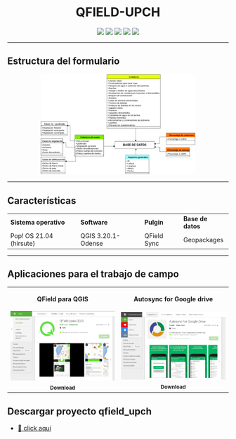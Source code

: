 <h1 align="center"><b>QFIELD-UPCH</b></h1>

<p align='center'>
 <a href="#"><img src = "	https://img.shields.io/badge/Android-3DDC84?style=for-the-badge&logo=android&logoColor=white"></a> <a href="https://twitter.com/imt_innovlab"><img src="https://img.shields.io/badge/Twitter-1DA1F2?style=for-the-badge&logo=twitter&logoColor=white"></a> <a href="https://qgis.org/es/site/index.html"><img src="https://img.shields.io/badge/qgis-3.20-%233BB300.svg?&style=for-the-badge&logo=qgis&logoColor=white"></a> <a href=""><img src="https://img.shields.io/badge/HealthInnovation-Lab-%23F7DF1E.svg?&style=for-the-badge&logo=my-cv&logoColor=white"></a> <a href="https://www.facebook.com/imt.innovlab"><img src="https://img.shields.io/badge/Facebook-1877F2?style=for-the-badge&logo=facebook&logoColor=white"></a>
</p>

-----

## **Estructura del formulario**

<a href="#"><p align="center"><img src="_img/qfield_db.png" width="70%"></p></a>

-----
## **Características**
<table class="default" align="center">
  <tr>
    <td><b>Sistema operativo</b></td>
    <td><b>Software</b></td>
    <td><b>Pulgin</b></td>
    <td><b>Base de datos</b></td>
  </tr>
  <tr>
    <td>Pop! OS 21.04 (hirsute)</td>
    <td>QGIS 3.20.1-Odense</td>
    <td>QField Sync</td>
    <td>Geopackages</td>
  </tr>
</table>

-----

## **Aplicaciones para el trabajo de campo**
<table align="center">
 <tr>
  <th><p align="center">QField para QGIS</p></th>
  <th><p align="center">Autosync for Google drive</p></th>
 </tr>
 <tr>
  <td align="center">
   <a href="https://play.google.com/store/apps/details?id=ch.opengis.qfield&hl=es_PE&gl=US">
    <img src="_img/qfield.png" width="250px">
     <br/>
     <sub>
     <b>Download</b>
     </sub>
    </a>
   </td>
  <td align="center">
   <a href="https://play.google.com/store/apps/details?id=com.ttxapps.drivesync&hl=es_PE&gl=US">
    <img src="_img/qfield2.png" width="250px">
     <br/>
     <sub>
     <b>Download</b>
     </sub>
    </a>
  </td>
 </tr>
</table>

## **Descargar proyecto qfield_upch**
* [🔽 click aquí](https://github.com/healthinnovation/qfield_upch/raw/main/upch_field.tar.xz)
